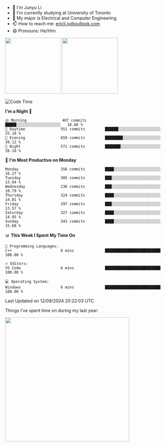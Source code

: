 ### 
- 👨 I'm Junyu Li
- 📖 I'm currently studying at University of Toronto
- 🌱 My major is Electrical and Computer Engineering
- 📫 How to reach me: ericli.jy@outlook.com
- 😄 Pronouns: He/Him

<p align="left">  
  <img height="180em" src="https://github-readme-stats-sigma-five-48.vercel.app/api?username=ericjyli&theme=tokyonight&show_icons=true&count_private=true&include_orgs=true" />
  <img height="180em" src="https://github-readme-stats-sigma-five-48.vercel.app/api/top-langs/?username=ericjyli&theme=tokyonight&count_private=true&include_orgs=true&include_orgs=true&layout=compact" />
</p>

<!--START_SECTION:waka-->
![Code Time](http://img.shields.io/badge/Code%20Time-486%20hrs%2041%20mins-blue)

**I'm a Night 🦉** 

```text
🌞 Morning                407 commits         █████░░░░░░░░░░░░░░░░░░░░   18.60 % 
🌆 Daytime                551 commits         ██████░░░░░░░░░░░░░░░░░░░   25.18 % 
🌃 Evening                659 commits         ████████░░░░░░░░░░░░░░░░░   30.12 % 
🌙 Night                  571 commits         ███████░░░░░░░░░░░░░░░░░░   26.10 % 
```
📅 **I'm Most Productive on Monday** 

```text
Monday                   356 commits         ████░░░░░░░░░░░░░░░░░░░░░   16.27 % 
Tuesday                  305 commits         ███░░░░░░░░░░░░░░░░░░░░░░   13.94 % 
Wednesday                236 commits         ███░░░░░░░░░░░░░░░░░░░░░░   10.79 % 
Thursday                 324 commits         ████░░░░░░░░░░░░░░░░░░░░░   14.81 % 
Friday                   297 commits         ███░░░░░░░░░░░░░░░░░░░░░░   13.57 % 
Saturday                 327 commits         ████░░░░░░░░░░░░░░░░░░░░░   14.95 % 
Sunday                   343 commits         ████░░░░░░░░░░░░░░░░░░░░░   15.68 % 
```


📊 **This Week I Spent My Time On** 

```text
💬 Programming Languages: 
C++                      6 mins              █████████████████████████   100.00 % 

🔥 Editors: 
VS Code                  6 mins              █████████████████████████   100.00 % 

💻 Operating System: 
Windows                  6 mins              █████████████████████████   100.00 % 
```


 Last Updated on 12/09/2024 20:22:03 UTC
<!--END_SECTION:waka-->

<p> Things I've spent time on during my last year: </p>
<img height="400em" src="https://github-readme-stats-git-master-ericjyli.vercel.app/api/wakatime?username=ericjyli&layout=compact&theme=tokyonight" />

<!--
Here are some ideas to get you started:

- 🔭 I’m currently working on ...
- 🌱 I’m currently learning ...
- 👯 I’m looking to collaborate on ...
- 🤔 I’m looking for help with ...
- 💬 Ask me about ...
- 📫 How to reach me: ...
- 😄 Pronouns: ...
- ⚡ Fun fact: ...
-->
